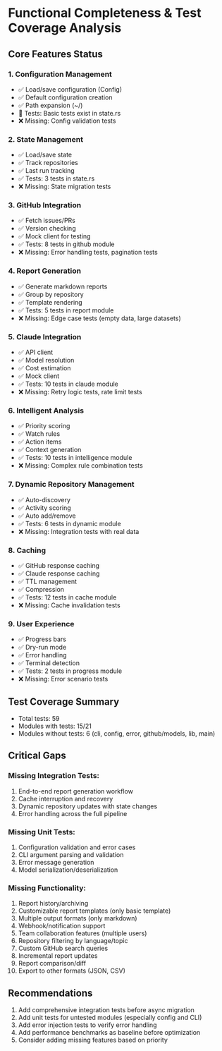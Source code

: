 # Functional Completeness & Test Coverage Analysis

## Core Features Status

### 1. Configuration Management
- ✅ Load/save configuration (Config)
- ✅ Default configuration creation
- ✅ Path expansion (~/)
- 🔶 Tests: Basic tests exist in state.rs
- ❌ Missing: Config validation tests

### 2. State Management  
- ✅ Load/save state
- ✅ Track repositories
- ✅ Last run tracking
- ✅ Tests: 3 tests in state.rs
- ❌ Missing: State migration tests

### 3. GitHub Integration
- ✅ Fetch issues/PRs
- ✅ Version checking
- ✅ Mock client for testing
- ✅ Tests: 8 tests in github module
- ❌ Missing: Error handling tests, pagination tests

### 4. Report Generation
- ✅ Generate markdown reports
- ✅ Group by repository
- ✅ Template rendering
- ✅ Tests: 5 tests in report module
- ❌ Missing: Edge case tests (empty data, large datasets)

### 5. Claude Integration
- ✅ API client
- ✅ Model resolution
- ✅ Cost estimation
- ✅ Mock client
- ✅ Tests: 10 tests in claude module
- ❌ Missing: Retry logic tests, rate limit tests

### 6. Intelligent Analysis
- ✅ Priority scoring
- ✅ Watch rules
- ✅ Action items
- ✅ Context generation
- ✅ Tests: 10 tests in intelligence module
- ❌ Missing: Complex rule combination tests

### 7. Dynamic Repository Management
- ✅ Auto-discovery
- ✅ Activity scoring
- ✅ Auto add/remove
- ✅ Tests: 6 tests in dynamic module
- ❌ Missing: Integration tests with real data

### 8. Caching
- ✅ GitHub response caching
- ✅ Claude response caching
- ✅ TTL management
- ✅ Compression
- ✅ Tests: 12 tests in cache module
- ❌ Missing: Cache invalidation tests

### 9. User Experience
- ✅ Progress bars
- ✅ Dry-run mode
- ✅ Error handling
- ✅ Terminal detection
- ✅ Tests: 2 tests in progress module
- ❌ Missing: Error scenario tests

## Test Coverage Summary
- Total tests: 59
- Modules with tests: 15/21
- Modules without tests: 6 (cli, config, error, github/models, lib, main)

## Critical Gaps

### Missing Integration Tests:
1. End-to-end report generation workflow
2. Cache interruption and recovery
3. Dynamic repository updates with state changes
4. Error handling across the full pipeline

### Missing Unit Tests:
1. Configuration validation and error cases
2. CLI argument parsing and validation
3. Error message generation
4. Model serialization/deserialization

### Missing Functionality:
1. Report history/archiving
2. Customizable report templates (only basic template)
3. Multiple output formats (only markdown)
4. Webhook/notification support
5. Team collaboration features (multiple users)
6. Repository filtering by language/topic
7. Custom GitHub search queries
8. Incremental report updates
9. Report comparison/diff
10. Export to other formats (JSON, CSV)

## Recommendations
1. Add comprehensive integration tests before async migration
2. Add unit tests for untested modules (especially config and CLI)
3. Add error injection tests to verify error handling
4. Add performance benchmarks as baseline before optimization
5. Consider adding missing features based on priority
